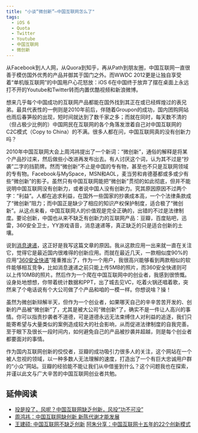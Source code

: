 ```yaml
---
title: "小谈“微创新”—中国互联网怎么了"
tags:
  - iOS 6
  - Quota
  - Twitter
  - Youtube
  - 中国互联网
  - 微创新
---
```


从Facebook到人人网，从Quora到知乎，再从Path到朋友圈，中国互联网一直很善于模仿国外优秀的产品并御其于国门之外。而WWDC 2012更是让独自享受着“单机版互联网”的中国用户心花怒放：iOS 6在中国终于放弃了摆在桌面上永远打不开的Youtube和Twitter转而内置优酷视频和新浪微博。

想来几乎每个中国成功的互联网产品都能在国外找到其正在或已经辉煌过的表兄弟。最具代表性的一例则是2010年前后，伴随着Groupon的成功，国内团购网站也雨后春笋般的出现，短时间就达到了数千家之多；而就在同时，每天数不清的（但占极少比例的）中国网民在互联网的各个角落发泄着自己对中国互联网的C2C模式（Copy to China）的不满。很多人都在问，中国互联网真的没有创新力吗？

<!-- more -->

2010年中国互联网大会上周鸿祎提出了一个新词：“微创新”，通俗的解释是将某个产品抄过来，然后做些小改进再发布出去。有人讨厌这个词，认为其不过是“抄袭”二字的挡箭牌。然而“微创新”不止是中国的专有物，甚至也不只是互联网领域的专有物。Facebook与MySpace，MSN和AOL，麦当劳和肯德基都或多或少有些“微创新”的影子。虽然只有中国互联网能把“微创新”贯彻的如此彻底，但并不能说明中国互联网没有创新力，或者说中国人没有创新力。究其原因原因不过两个字：“利益”。人都在追求利益，在国外一些国家的抄袭成本高，一个个法律条款成了“微创新”阻力；而中国正是缺少了相应的知识产权保护制度，适合极了“微创新”。从这点来看，中国互联网人的价值观是完全正确的，出错的不过是法律制度。要论创新，中国也从来不缺乏有创新力的互联网产品：豆瓣，百度贴吧，迅雷，360安全卫士，YY游戏语音，消息速递等，真正缺乏的只是适合创新的土壤。

说到<a href="http://1290.me/" target="_blank">消息速递</a>，这正好是我写这篇文章的原因。我从这款应用一出来就一直在关注它，觉得它是最近国内很难得的创新应用。而就在最近几天，一款相似度90%的应用“<a href="http://kuaidi.360.cn/" target="_blank">360安全快递</a>”隆重推出了，作为一个用户，我很高兴能够看到两款相似的软件能够相互竞争，比如消息速递之前只能上传5MB的照片，而360安全快递则可以上传10MB的照片。然后作为一个爬在中国互联网中的创业者，我感到很愤慨。设身处地想想，你带着统计数据和PPT，出了城去见VC，吃着火锅还唱着歌，突然来了个电话说有个大公司做了个产品和咱的一模一样。你想说啥？操！

虽然为微创新辩解半天，但作为一个创业者，如果哪天自己的辛辛苦苦开发的、创新的产品被“微创新”了，尤其是被大公司“微创新”了，确实不是一件让人高兴的事情。你可以指责抄袭者不道德，可是道德永远无法束缚住人对利益的追逐，我们只能寄希望与大量类似的案例造成较大的社会影响，从而促进法律制度的自我完善。至于眼下及很长一段时间内，如何避免自己的产品被抄袭并超越，则是每个创业者都要面对的事情。

作为国内互联网创新的佼佼者，豆瓣的成功吸引力很多人的关注，这个网站在一个被人忽视的领域，以一种多数人无法理解的速度，打造出了一个有巨大忠诚用户群的“小众”网站。豆瓣的经验能不能让我们从中借鉴到什么？这个问题我也在探索，并谨以此文与广大辛苦的中国互联网创业者共勉。

## 延伸阅读
* <a href="http://www.36kr.com/p/58565.html" target="_blank">投是投了，风呢？中国互联网缺乏创新，风投“功不可没”</a>
* <a href="http://www.chinaz.com/news/2011/0816/205119.shtml" target="_blank">周鸿祎：中国互联网缺创新 新陈代谢才能发展</a>
* <a href="http://home.wangjianshuo.com/cn/20100623_aeaeecaecae.htm" target="_blank">王建硕: 中国互联网不缺乏创新</a>
<a href="http://www.programmer.com.cn/710/" target="_blank">阿朱分享：中国互联网十五年的22个创新模式</a>
